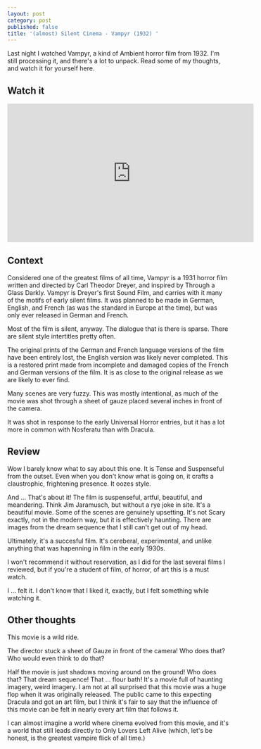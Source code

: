 ```yaml
---
layout: post
category: post
published: false
title: '(almost) Silent Cinema - Vampyr (1932) '
---
```

Last night I watched Vampyr, a kind of Ambient horror film from 1932. I'm still processing it, and there's a lot to unpack. Read some of my thoughts, and watch it for yourself here. 

## Watch it 

<iframe width="560" height="315" sandbox="allow-same-origin allow-scripts" src="https://vidcommons.org/videos/embed/d49f95a9-b183-4f16-9341-8637ac3597ff" frameborder="0" allowfullscreen></iframe>

## Context 

Considered one of the greatest films of all time, Vampyr is a 1931 horror film written and directed by Carl Theodor Dreyer, and inspired by Through a Glass Darkly. Vampyr is Dreyer's first Sound Film, and carries with it many of the motifs of early silent films. It was planned to be made in German, English, and French (as was the standard in Europe at the time), but was only ever released in German and French. 

Most of the film is silent, anyway. The dialogue that is there is sparse. There are silent style intertitles pretty often. 

The original prints of the German and French language versions of the film have been entirely lost, the English version was likely never completed. This is a restored print made from incomplete and damaged copies of the French and German versions of the film. It is as close to the original release as we are likely to ever find.

Many scenes are very fuzzy. This was mostly intentional, as much of the movie was shot through a sheet of gauze placed several inches in front of the camera.

It was shot in response to the early Universal Horror entries, but it has a lot more in common with Nosferatu than with Dracula. 

## Review

Wow I barely know what to say about this one. It is Tense and Suspenseful from the outset. Even when you don't know what is going on, it crafts a claustrophic, frightening presence. It oozes style. 

And ... That's about it! The film is suspenseful, artful, beautiful, and meandering. Think Jim Jaramusch, but without a rye joke in site. It's a beautiful movie. Some of the scenes are genuinely upsetting. It's not Scary exactly, not in the modern way, but it is effectively haunting. There are images from the dream sequence that I still can't get out of my head. 

Ultimately, it's a succesful film. It's cereberal, experimental, and unlike anything that was hapenning in film in the early 1930s. 

I won't recommend it without reservation, as I did for the last several films I reviewed, but if you're a student of film, of horror, of art this is a must watch.

I ... felt it. I don't know that I liked it, exactly, but I felt something while watching it. 


## Other thoughts 

This movie is a wild ride. 

The director stuck a sheet of Gauze in front of the camera! Who does that? Who would even think to do that? 

Half the movie is just shadows moving around on the ground! Who does that? That dream sequence! That ... flour bath! It's a movie full of haunting imagery, weird imagery. I am not at all surprised that this movie was a huge flop when it was originally released. The public came to this expecting Dracula and got an art film, but I think it's fair to say that the influence of this movie can be felt in nearly every art film that follows it. 

I can almost imagine a world where cinema evolved from this movie, and it's a world that still leads directly to Only Lovers Left Alive (which, let's be honest, is the greatest vampire flick of all time.) 
